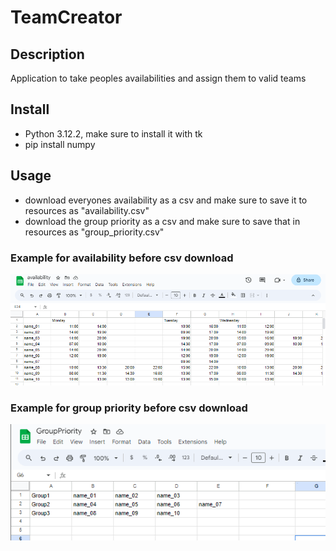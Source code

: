 # TeamCreator
## Description
Application to take peoples availabilities and assign them to valid teams  

## Install
- Python 3.12.2, make sure to install it with tk
- pip install numpy

## Usage
- download everyones availability as a csv and make sure to save it to resources as "availability.csv"
- download the group priority as a csv and make sure to save that in resources as "group_priority.csv"

### Example for availability before csv download
![availability example](./images/availability_example.png)

### Example for group priority before csv download
![grouppri example](./images/group_pri_example.png)
